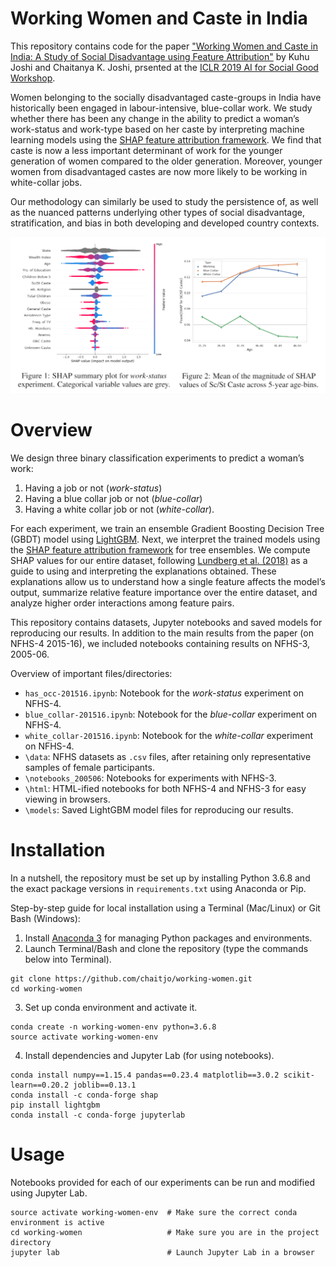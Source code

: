 # Working Women and Caste in India

This repository contains code for the paper ["Working Women and Caste in India: A Study of Social Disadvantage using Feature Attribution"](https://arxiv.org/abs/1905.03092) by Kuhu Joshi and Chaitanya K. Joshi, prsented at the [ICLR 2019 AI for Social Good Workshop](https://aiforsocialgood.github.io/iclr2019/).

Women belonging to the socially disadvantaged caste-groups in India have historically been engaged in labour-intensive, blue-collar work. 
We study whether there has been any change in the ability to predict a woman’s work-status and work-type based on her caste by interpreting machine learning models using the [SHAP feature attribution framework](https://towardsdatascience.com/interpretable-machine-learning-with-xgboost-9ec80d148d27). 
We find that caste is now a less important determinant of work for the younger generation of women compared to the older generation. 
Moreover, younger women from disadvantaged castes are now more likely to be working in white-collar jobs.

Our methodology can similarly be used to study the persistence of, as well as the nuanced patterns underlying other types of social disadvantage, stratification, and bias in both developing and
developed country contexts.

![](/res/figs.PNG)

# Overview

We design three binary classification experiments to predict a woman’s work: 
1. Having a job or not (*work-status*)
2. Having a blue collar job or not (*blue-collar*)
3. Having a white collar job or not (*white-collar*). 

For each experiment, we train an ensemble Gradient Boosting Decision Tree (GBDT) model using [LightGBM](https://github.com/Microsoft/LightGBM).
Next, we interpret the trained models using the [SHAP feature attribution framework](https://github.com/slundberg/shap) for tree ensembles. 
We compute SHAP values for our entire dataset, following [Lundberg et al. (2018)](https://arxiv.org/abs/1802.03888) as a guide to using and interpreting the explanations obtained. 
These explanations allow us to understand how a single feature affects the model’s output, summarize relative feature importance over the entire dataset, and analyze higher order interactions among feature pairs.

This repository contains datasets, Jupyter notebooks and saved models for reproducing our results.
In addition to the main results from the paper (on NFHS-4 2015-16), we included notebooks containing results on NFHS-3, 2005-06.

Overview of important files/directories:
- `has_occ-201516.ipynb`: Notebook for the *work-status* experiment on NFHS-4.
- `blue_collar-201516.ipynb`: Notebook for the *blue-collar* experiment on NFHS-4.
- `white_collar-201516.ipynb`: Notebook for the *white-collar* experiment on NFHS-4.
- `\data`: NFHS datasets as `.csv` files, after retaining only representative samples of female participants.
- `\notebooks_200506`: Notebooks for experiments with NFHS-3.
- `\html`: HTML-ified notebooks for both NFHS-4 and NFHS-3 for easy viewing in browsers.
- `\models`: Saved LightGBM model files for reproducing our results. 

# Installation

In a nutshell, the repository must be set up by installing Python 3.6.8 and the exact package versions in `requirements.txt` using Anaconda or Pip.

Step-by-step guide for local installation using a Terminal (Mac/Linux) or Git Bash (Windows):

1. Install [Anaconda 3](https://www.anaconda.com/) for managing Python packages and environments.
2. Launch Terminal/Bash and clone the repository (type the commands below into Terminal). 
```
git clone https://github.com/chaitjo/working-women.git
cd working-women
```
3. Set up conda environment and activate it.
```
conda create -n working-women-env python=3.6.8
source activate working-women-env
```
4. Install dependencies and Jupyter Lab (for using notebooks).
```
conda install numpy==1.15.4 pandas==0.23.4 matplotlib==3.0.2 scikit-learn==0.20.2 joblib==0.13.1
conda install -c conda-forge shap
pip install lightgbm
conda install -c conda-forge jupyterlab
```

# Usage

Notebooks provided for each of our experiments can be run and modified using Jupyter Lab.
```
source activate working-women-env  # Make sure the correct conda environment is active
cd working-women                   # Make sure you are in the project directory
jupyter lab                        # Launch Jupyter Lab in a browser
```
